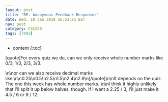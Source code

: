 ```yaml
---
layout: post
title: "RE: Anonymous Feedback Responses"
date: Wed, 10 Jan 2018 16:53:25 EST
nav: post
category: CSC258
tags: [7493]
---
```


* content
{:toc}

[quote]For every quiz we do, can we only receive whole number marks like 0/3, 1/3, 2/3, 3/3.
<!-- more -->
<p>\n\nor can we also receive decimal marks like:\n\n0.25\n0.5\n2.5\n1.5\n2.4\n2.9\n[/quote]\n\nIt depends on the quiz. The one this week has whole number marks. \n\nI think it highly unlikely that I'll split it up below halves, though. If I want a 2.25 / 3, I'll just make it 4.5 / 6 or 9 / 12.</p>
